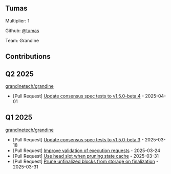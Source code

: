 
## Tumas
Multiplier: 1

Github: [@tumas](https://github.com/tumas)

Team: Grandine

## Contributions

## Q2 2025


[grandinetech/grandine](https://github.com/grandinetech/grandine)
* [Pull Request] [Update consensus spec tests to v1.5.0-beta.4](https://github.com/grandinetech/grandine/pull/147) - 2025-04-01
## Q1 2025

[grandinetech/grandine](https://github.com/grandinetech/grandine)
* [Pull Request] [Update consensus spec tests to v1.5.0-beta.3](https://github.com/grandinetech/grandine/pull/133) - 2025-03-18
* [Pull Request] [Improve validation of execution requests](https://github.com/grandinetech/grandine/pull/139) - 2025-03-24
* [Pull Request] [Use head slot when pruning state cache](https://github.com/grandinetech/grandine/pull/146) - 2025-03-31
* [Pull Request] [Prune unfinalized blocks from storage on finalization](https://github.com/grandinetech/grandine/pull/145) - 2025-03-31
